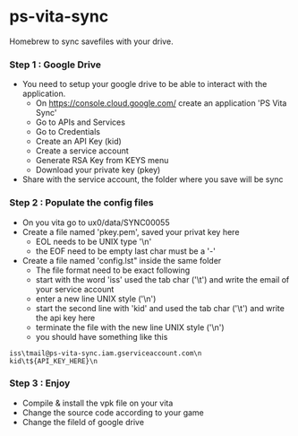 # ps-vita-sync
Homebrew to sync savefiles with your drive.

### Step 1 : Google Drive
- You need to setup your google drive to be able to interact with the application.
    - On https://console.cloud.google.com/ create an application 'PS Vita Sync'
    - Go to APIs and Services
    - Go to Credentials
    - Create an API Key (kid)
    - Create a service account
    - Generate RSA Key from KEYS menu
    - Download your private key (pkey)
- Share with the service account, the folder where you save will be sync

### Step 2 : Populate the config files
- On you vita go to ux0/data/SYNC00055
- Create a file named 'pkey.pem', saved your privat key here
    - EOL needs to be UNIX type '\n'
    - the EOF need to be empty last char must be a '-'
- Create a file named 'config.lst" inside the same folder
    - The file format need to be exact following
    - start with the word 'iss' used the tab char ('\t') and write the email of your service account
    - enter a new line UNIX style ('\n')
    - start the second line with 'kid' and used the tab char ('\t') and write the api key here
    - terminate the file with the new line UNIX style ('\n')
    - you should have something like this 

```lst
iss\tmail@ps-vita-sync.iam.gserviceaccount.com\n
kid\t${API_KEY_HERE}\n

```

### Step 3 : Enjoy
- Compile & install the vpk file on your vita
- Change the source code according to your game
- Change the fileId of google drive


